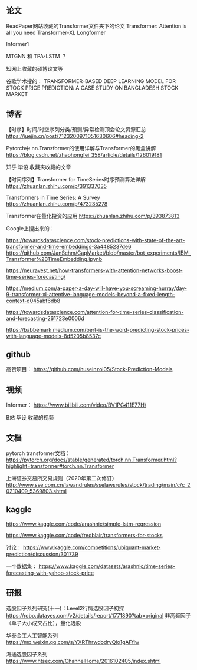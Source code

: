 
## 论文

ReadPaper网站收藏的Transformer文件夹下的论文
Transformer: Attention is all you need
Transformer-XL
Longformer

Informer?

MTGNN 和 TPA-LSTM ？

知网上收藏的硕博论文等


谷歌学术搜的：
TRANSFORMER-BASED DEEP LEARNING MODEL FOR STOCK PRICE PREDICTION: A CASE STUDY ON BANGLADESH STOCK MARKET


## 博客

【时序】时间/时空序列分类/预测/异常检测顶会论文资源汇总
https://juejin.cn/post/7123200971051630606#heading-2

Pytorch中 nn.Transformer的使用详解与Transformer的黑盒讲解
https://blog.csdn.net/zhaohongfei_358/article/details/126019181


知乎 毕设 收藏夹收藏的文章

【时间序列】Transformer for TimeSeries时序预测算法详解
https://zhuanlan.zhihu.com/p/391337035 

Transformers in Time Series: A Survey
https://zhuanlan.zhihu.com/p/473235278

Transformer在量化投资的应用
https://zhuanlan.zhihu.com/p/393873813



Google上搜出来的：

https://towardsdatascience.com/stock-predictions-with-state-of-the-art-transformer-and-time-embeddings-3a4485237de6
https://github.com/JanSchm/CapMarket/blob/master/bot_experiments/IBM_Transformer%2BTimeEmbedding.ipynb

https://neuravest.net/how-transformers-with-attention-networks-boost-time-series-forecasting/

https://medium.com/a-paper-a-day-will-have-you-screaming-hurray/day-9-transformer-xl-attentive-language-models-beyond-a-fixed-length-context-d045abf6db8



https://towardsdatascience.com/attention-for-time-series-classification-and-forecasting-261723e0006d


https://babbemark.medium.com/bert-is-the-word-predicting-stock-prices-with-language-models-8d5205b8537c




## github

高赞项目：
https://github.com/huseinzol05/Stock-Prediction-Models


## 视频

Informer：
https://www.bilibili.com/video/BV1PG411E77H/

B站 毕设 收藏的视频


## 文档

pytorch transformer文档：
https://pytorch.org/docs/stable/generated/torch.nn.Transformer.html?highlight=transformer#torch.nn.Transformer

上海证券交易所交易规则（2020年第二次修订）
http://www.sse.com.cn/lawandrules/sselawsrules/stock/trading/main/c/c_20210409_5369803.shtml


## kaggle

https://www.kaggle.com/code/arashnic/simple-lstm-regression


https://www.kaggle.com/code/fredblair/transformers-for-stocks

讨论：
https://www.kaggle.com/competitions/ubiquant-market-prediction/discussion/301739

一个数据集：
https://www.kaggle.com/datasets/arashnic/time-series-forecasting-with-yahoo-stock-price

## 研报

选股因子系列研究(十一)：Level2行情选股因子初探
https://robo.datayes.com/v2/details/report/1771890?tab=original
非高频因子（单子大小成交占比），量化选股

华泰金工人工智能系列
https://mp.weixin.qq.com/s/YXRThrwdodryQlo1gAFflw

海通选股因子系列
https://www.htsec.com/ChannelHome/2016102405/index.shtml

